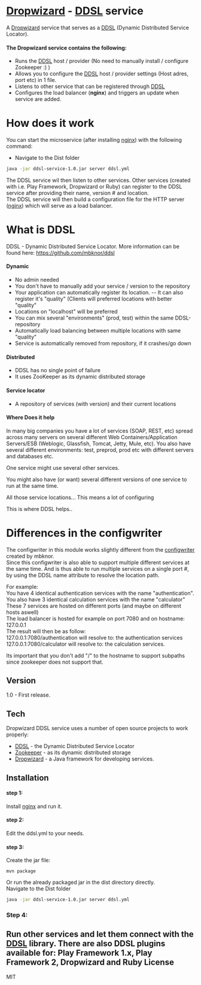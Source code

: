 [Dropwizard] - [DDSL] service
=========

A [Dropwizard] service that serves as a [DDSL] (Dynamic Distributed Service Locator).  
  
#### The Dropwizard service contains the following:
  - Runs the [DDSL] host / provider (No need to manually install / configure Zookeeper :) )
  - Allows you to configure the [DDSL] host / provider settings (Host adres, port etc) in 1 file.
  - Listens to other service that can be registered through [DDSL]
  - Configures the load balancer (<B>nginx</B>) and triggers an update when service are added.  

How does it work
=========

You can start the microservice (after installing [nginx]) with the following command:  
 - Navigate to the Dist folder 
```sh
java -jar ddsl-service-1.0.jar server ddsl.yml
```  

The DDSL service wil then listen to other services. Other services (created with i.e. Play Framework, Dropwizard or Ruby) can register to the DDSL service after providing their name, version # and location.  
The DDSL service will then build a configuration file for the HTTP server ([nginx]) which will serve as a load balancer.

What is DDSL
=========

DDSL - Dynamic Distributed Service Locator.
More information can be found here: https://github.com/mbknor/ddsl

#### Dynamic
 - No admin needed
 - You don't have to manually add your service / version to the repository
 - Your application can automatically register its location. -- It can also register it's "quality" (Clients will preferred locations with better "quality"
 - Locations on "localhost" will be preferred
 - You can mix several "environments" (prod, test) within the same DDSL-repository
 - Automatically load balancing between multiple locations with same "quality"
 - Service is automatically removed from repository, if it crashes/go down

#### Distributed
 - DDSL has no single point of failure
 - It uses ZooKeeper as its dynamic distributed storage

#### Service locator
 - A repository of services (with version) and their current locations

#### Where Does it help
In many big companies you have a lot of services (SOAP, REST, etc) spread across many servers on several different Web Containers/Application Servers/ESB (Weblogic, Glassfish, Tomcat, Jetty, Mule, etc). You also have several different environments: test, preprod, prod etc with different servers and databases etc.

One service might use several other services.

You might also have (or want) several different versions of one service to run at the same time.

All those service locations... This means a lot of configuring

This is where DDSL helps..

Differences in the configwriter
==========
The configwriter in this module works slightly different from the [configwriter] created by mbknor.  
Since this configwriter is also able to support multiple different services at the same time. And is thus able to run multiple services on a single port #, by using the DDSL name attribute to resolve the location path.

For example:  
You have 4 identical authentication services with the name "authentication".  
You also have 3 identical calculation services with the name "calculator"   
These 7 services are hosted on different ports (and maybe on different hosts aswell)  
The load balancer is hosted for example on port 7080 and on hostname: 127.0.0.1  
The result will then be as follow:  
127.0.0.1:7080/authentication will resolve to: the authentication services
127.0.0.1:7080/calculator will resolve to: the calculation services.  
  
Its important that you don't add "/" to the hostname to support subpaths since zookeeper does not support that.

Version
----

1.0 - First release.

Tech
-----------

Dropwizard DDSL service uses a number of open source projects to work properly:

* [DDSL] - the Dynamic Distributed Service Locator
* [Zookeeper] - as its dynamic distributed storage
* [Dropwizard] - a Java framework for developing services.

Installation
--------------

#### step 1:
Install [nginx] and run it.
#### step 2:
Edit the ddsl.yml to your needs.
#### step 3:
Create the jar file:
```
mvn package
```
Or
run the already packaged jar in the dist directory directly.  
Navigate to the Dist folder 
```sh
java -jar ddsl-service-1.0.jar server ddsl.yml
```  
### Step 4:
Run other services and let them connect with the [DDSL] library.
There are also DDSL plugins available for: Play Framework 1.x, Play Framework 2, Dropwizard and Ruby
License
----

MIT

[DDSL]:https://github.com/mbknor/ddsl
[Dropwizard]:https://dropwizard.codahale.com
[nginx]:http://wiki.nginx.org/Main
[Zookeeper]:http://zookeeper.apache.org/
[configwriter]:https://github.com/mbknor/ddslConfigWriter